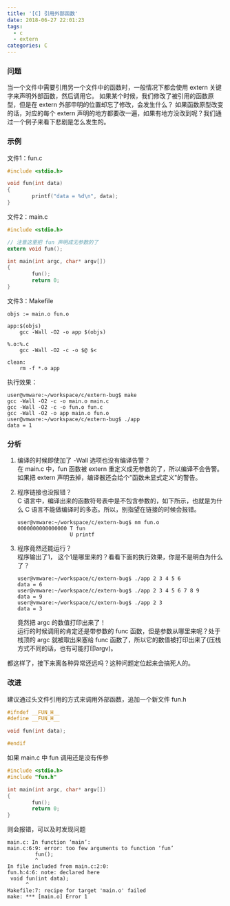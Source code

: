 ```yaml
---
title: '[C] 引用外部函数'
date: 2018-06-27 22:01:23
tags:
  - c
  - extern
categories: C
---
```


### 问题

当一个文件中需要引用另一个文件中的函数时，一般情况下都会使用 extern 关键字来声明外部函数，然后调用它。
如果某个时候，我们修改了被引用的函数原型，但是在 extern 外部申明的位置却忘了修改，会发生什么？
如果函数原型改变的话，对应的每个 extern 声明的地方都要改一遍，如果有地方没改到呢？我们通过一个例子来看下悲剧是怎么发生的。

### 示例

文件1：fun.c
```c
#include <stdio.h>

void fun(int data)
{
        printf("data = %d\n", data);
}
```

文件2：main.c
```c
#include <stdio.h>

// 注意这里把 fun 声明成无参数的了
extern void fun();

int main(int argc, char* argv[])
{
        fun();
        return 0;
}
```

文件3：Makefile
```
objs := main.o fun.o

app:$(objs)
	gcc -Wall -O2 -o app $(objs)

%.o:%.c
	gcc -Wall -O2 -c -o $@ $<

clean:
	rm -f *.o app
```

执行效果：

    user@vmware:~/workspace/c/extern-bug$ make
    gcc -Wall -O2 -c -o main.o main.c
    gcc -Wall -O2 -c -o fun.o fun.c
    gcc -Wall -O2 -o app main.o fun.o
    user@vmware:~/workspace/c/extern-bug$ ./app 
    data = 1

### 分析

1. 编译的时候即使加了 -Wall 选项也没有编译告警？  
   在 main.c 中，fun 函数被 extern 重定义成无参数的了，所以编译不会告警。如果把 extern 声明去掉，编译器还会给个"函数未显式定义"的警告。

2. 程序链接也没报错？  
   C 语言中，编译出来的函数符号表中是不包含参数的，如下所示，也就是为什么 C 语言不能做编译时的多态。所以，别指望在链接的时候会报错。

       user@vmware:~/workspace/c/extern-bug$ nm fun.o 
       0000000000000000 T fun
                        U printf

3. 程序竟然还能运行？  
   程序输出了1， 这个1是哪里来的？看看下面的执行效果，你是不是明白为什么了？

       user@vmware:~/workspace/c/extern-bug$ ./app 2 3 4 5 6
       data = 6
       user@vmware:~/workspace/c/extern-bug$ ./app 2 3 4 5 6 7 8 9
       data = 9
       user@vmware:~/workspace/c/extern-bug$ ./app 2 3
       data = 3

   竟然把 argc 的数值打印出来了！  
   运行的时候调用的肯定还是带参数的 func 函数，但是参数从哪里来呢？处于栈顶的 argc 就被取出来塞给 func 函数了，所以它的数值被打印出来了{压栈方式不同的话，也有可能打印argv)。

都这样了，接下来离各种异常还远吗？这种问题定位起来会搞死人的。

### 改进

建议通过头文件引用的方式来调用外部函数，追加一个新文件 fun.h

```c
#ifndef __FUN_H__
#define __FUN_H__

void fun(int data);

#endif
```

如果 main.c 中 fun 调用还是没有传参

```c
#include <stdio.h>
#include "fun.h"

int main(int argc, char* argv[])
{
        fun();
        return 0;
}
```

则会报错，可以及时发现问题

    main.c: In function ‘main’:
    main.c:6:9: error: too few arguments to function ‘fun’
             fun();
             ^
    In file included from main.c:2:0:
    fun.h:4:6: note: declared here
     void fun(int data);
          ^
    Makefile:7: recipe for target 'main.o' failed
    make: *** [main.o] Error 1



